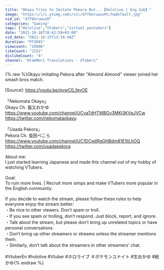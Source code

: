 ```yaml
---
title: "Okayu Tries to Imitate Pekora But...【Hololive | Eng Sub】"
image: "https:\/\/i.ytimg.com\/vi\/d7f6GruwusM\/hqdefault.jpg"
vid_id: "d7f6GruwusM"
categories: "Gaming"
tags: ["Hololive","Vtubers","virtual youtubers"]
date: "2021-10-16T10:42:59+03:00"
vid_date: "2021-10-15T13:34:48Z"
duration: "PT1M4S"
viewcount: "29806"
likeCount: "2152"
dislikeCount: "4"
channel: "OtakMori Translations - VTubers"
---
```

{% raw %}Okayu imitating Pekora after &quot;Almond Almond&quot; viewer joined her smash bros match.<br /><br />[Source]: <a rel="nofollow" target="blank" href="https://youtu.be/qywC0_fevOE">https://youtu.be/qywC0_fevOE</a><br /><br />「Nekomata Okayu」<br />Okayu Ch. 猫又おかゆ<br /><a rel="nofollow" target="blank" href="https://www.youtube.com/channel/UCvaTdHTWBGv3MKj3KVqJVCw">https://www.youtube.com/channel/UCvaTdHTWBGv3MKj3KVqJVCw</a><br /><a rel="nofollow" target="blank" href="https://twitter.com/nekomataokayu">https://twitter.com/nekomataokayu</a><br /><br />「Usada Pekora」<br />Pekora Ch. 兎田ぺこら<br /><a rel="nofollow" target="blank" href="https://www.youtube.com/channel/UC1DCedRgGHBdm81E1llLhOQ">https://www.youtube.com/channel/UC1DCedRgGHBdm81E1llLhOQ</a><br /><a rel="nofollow" target="blank" href="https://twitter.com/usadapekora">https://twitter.com/usadapekora</a><br /><br />About me:<br />I just started learning Japanese and made this channel out of my hobby of watching VTubers.<br /><br />Goal:<br />To ruin more lives. | Recruit more simps and make VTubers more popular in the English community.<br /><br />If you decide to watch the stream, please follow these rules to help everyone enjoy the stream better:<br />・Be nice to other viewers. Don’t spam or troll.<br />・If you see spam or trolling, don’t respond. Just block, report, and ignore.<br />・Talk about the stream, but please don’t bring up unrelated topics or have personal conversations.<br />・Don’t bring up other streamers or streams unless the streamer mentions them.<br />・Similarly, don’t talk about the streamers in other streamers’ chat.<br /><br />#VtuberEn #hololive #Vtuber #ホロライブ ＃ポケモンユナイト #生おかゆ #絵かゆ{% endraw %}
